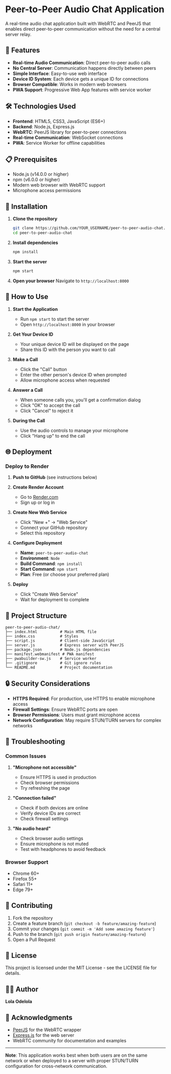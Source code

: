 # Peer-to-Peer Audio Chat Application

A real-time audio chat application built with WebRTC and PeerJS that enables direct peer-to-peer communication without the need for a central server relay.

## 🚀 Features

- **Real-time Audio Communication**: Direct peer-to-peer audio calls
- **No Central Server**: Communication happens directly between peers
- **Simple Interface**: Easy-to-use web interface
- **Device ID System**: Each device gets a unique ID for connections
- **Browser Compatible**: Works in modern web browsers
- **PWA Support**: Progressive Web App features with service worker

## 🛠️ Technologies Used

- **Frontend**: HTML5, CSS3, JavaScript (ES6+)
- **Backend**: Node.js, Express.js
- **WebRTC**: PeerJS library for peer-to-peer connections
- **Real-time Communication**: WebSocket connections
- **PWA**: Service Worker for offline capabilities

## 📋 Prerequisites

- Node.js (v14.0.0 or higher)
- npm (v6.0.0 or higher)
- Modern web browser with WebRTC support
- Microphone access permissions

## 🔧 Installation

1. **Clone the repository**
   ```bash
   git clone https://github.com/YOUR_USERNAME/peer-to-peer-audio-chat.git
   cd peer-to-peer-audio-chat
   ```

2. **Install dependencies**
   ```bash
   npm install
   ```

3. **Start the server**
   ```bash
   npm start
   ```

4. **Open your browser**
   Navigate to `http://localhost:8000`

## 🎯 How to Use

1. **Start the Application**
   - Run `npm start` to start the server
   - Open `http://localhost:8000` in your browser

2. **Get Your Device ID**
   - Your unique device ID will be displayed on the page
   - Share this ID with the person you want to call

3. **Make a Call**
   - Click the "Call" button
   - Enter the other person's device ID when prompted
   - Allow microphone access when requested

4. **Answer a Call**
   - When someone calls you, you'll get a confirmation dialog
   - Click "OK" to accept the call
   - Click "Cancel" to reject it

5. **During the Call**
   - Use the audio controls to manage your microphone
   - Click "Hang up" to end the call

## 🌐 Deployment

### Deploy to Render

1. **Push to GitHub** (see instructions below)

2. **Create Render Account**
   - Go to [Render.com](https://render.com)
   - Sign up or log in

3. **Create New Web Service**
   - Click "New +" → "Web Service"
   - Connect your GitHub repository
   - Select this repository

4. **Configure Deployment**
   - **Name**: `peer-to-peer-audio-chat`
   - **Environment**: `Node`
   - **Build Command**: `npm install`
   - **Start Command**: `npm start`
   - **Plan**: Free (or choose your preferred plan)

5. **Deploy**
   - Click "Create Web Service"
   - Wait for deployment to complete

## 📁 Project Structure

```
peer-to-peer-audio-chat/
├── index.html          # Main HTML file
├── index.css           # Styles
├── script.js           # Client-side JavaScript
├── server.js           # Express server with PeerJS
├── package.json        # Node.js dependencies
├── manifest.webmanifest # PWA manifest
├── pwabuilder-sw.js    # Service worker
├── .gitignore          # Git ignore rules
└── README.md           # Project documentation
```

## 🔒 Security Considerations

- **HTTPS Required**: For production, use HTTPS to enable microphone access
- **Firewall Settings**: Ensure WebRTC ports are open
- **Browser Permissions**: Users must grant microphone access
- **Network Configuration**: May require STUN/TURN servers for complex networks

## 🐛 Troubleshooting

### Common Issues

1. **"Microphone not accessible"**
   - Ensure HTTPS is used in production
   - Check browser permissions
   - Try refreshing the page

2. **"Connection failed"**
   - Check if both devices are online
   - Verify device IDs are correct
   - Check firewall settings

3. **"No audio heard"**
   - Check browser audio settings
   - Ensure microphone is not muted
   - Test with headphones to avoid feedback

### Browser Support

- Chrome 60+
- Firefox 55+
- Safari 11+
- Edge 79+

## 🤝 Contributing

1. Fork the repository
2. Create a feature branch (`git checkout -b feature/amazing-feature`)
3. Commit your changes (`git commit -m 'Add some amazing feature'`)
4. Push to the branch (`git push origin feature/amazing-feature`)
5. Open a Pull Request

## 📝 License

This project is licensed under the MIT License - see the LICENSE file for details.

## 👨‍💻 Author

**Lola Odelola**

## 🙏 Acknowledgments

- [PeerJS](https://peerjs.com/) for the WebRTC wrapper
- [Express.js](https://expressjs.com/) for the web server
- WebRTC community for documentation and examples

---

**Note**: This application works best when both users are on the same network or when deployed to a server with proper STUN/TURN configuration for cross-network communication.